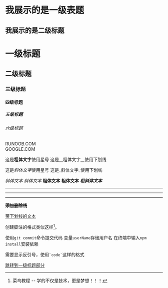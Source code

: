 我展示的是一级表题
===
我展示的是二级标题
---
# 一级标题
## 二级标题
### 三级标题
#### 四级标题
##### 五级标题
###### 六级标题

RUNOOB.COM  
GOOGLE.COM

这是**粗体文字**使用星号
这是__粗体文字__使用下划线

这是*斜体文字*使用星号
这是_斜体文字_使用下划线

*斜体文本*
_斜体文本_
**粗体文本**
__粗体文本__
***粗斜体文本***


***
* * *
---
~~**添加删除线**~~

<u>带下划线的文本</u>

创建脚注的格式类似这样[^RUNOOB]。

[^RUNOOB]: 菜鸟教程 -- 学的不仅是技术，更是梦想！！！

使用`git commit`命令提交代码
变量`userName`存储用户名
在终端中输入`npm install`安装依赖

需要显示反引号，使用`` `code` ``这样的格式

[跳转到一级标题部分](#一级标题)

